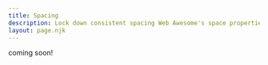 ```yaml
---
title: Spacing
description: Lock down consistent spacing Web Awesome's space properties.
layout: page.njk
---
```


coming soon!